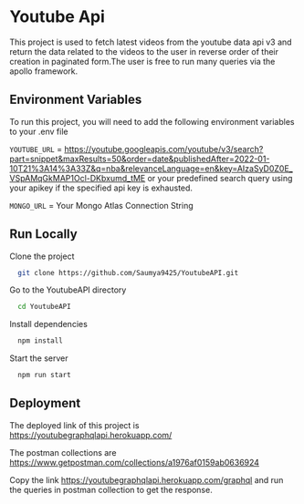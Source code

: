 
# Youtube Api

This project is used to fetch latest videos from the youtube data api v3 and return the data related to the videos to the user in reverse order of their creation in paginated form.The user is free to run many queries via the apollo framework.



## Environment Variables

To run this project, you will need to add the following environment variables to your .env file

`YOUTUBE_URL` = https://youtube.googleapis.com/youtube/v3/search?part=snippet&maxResults=50&order=date&publishedAfter=2022-01-10T21%3A14%3A33Z&q=nba&relevanceLanguage=en&key=AIzaSyD0Z0E_VSpAMqGkMAP1Ocl-DKbxumd_tME
or your predefined search query using your apikey if the specified api key is exhausted.

`MONGO_URL` = Your Mongo Atlas Connection String



## Run Locally

Clone the project

```bash
  git clone https://github.com/Saumya9425/YoutubeAPI.git
```

Go to the YoutubeAPI directory

```bash
  cd YoutubeAPI
```

Install dependencies

```bash
  npm install
```

Start the server

```bash
  npm run start
```


## Deployment

The deployed link of this project is https://youtubegraphqlapi.herokuapp.com/

The postman collections are https://www.getpostman.com/collections/a1976af0159ab0636924

Copy the link https://youtubegraphqlapi.herokuapp.com/graphql and run the queries in postman collection to get the response.

